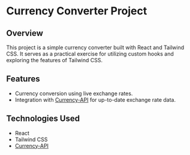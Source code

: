 # Currency Converter Project

## Overview

This project is a simple currency converter built with React and Tailwind CSS. It serves as a practical exercise for utilizing custom hooks and exploring the features of Tailwind CSS.

## Features

-   Currency conversion using live exchange rates.
-   Integration with [Currency-API](https://github.com/fawazahmed0/currency-api) for up-to-date exchange rate data.

## Technologies Used

-   React
-   Tailwind CSS
-   [Currency-API](https://github.com/fawazahmed0/currency-api)
